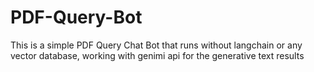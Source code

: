 # PDF-Query-Bot
This is a simple PDF Query Chat Bot that runs without langchain or any vector database, working with genimi api for the generative text results
